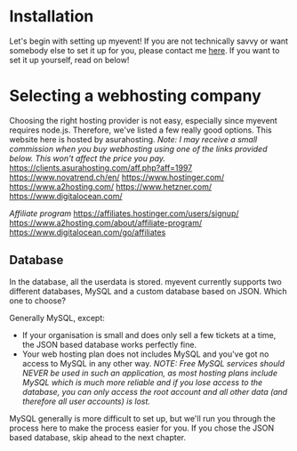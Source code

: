 # Installation
Let's begin with setting up myevent! If you are not technically savvy or want somebody else to set it up for you, please contact me [here](https://api.janishutz.com/contact/setup?origin=myevent&campaign=installation-docs). If you want to set it up yourself, read on below!


# Selecting a webhosting company
Choosing the right hosting provider is not easy, especially since myevent requires node.js. Therefore, we've listed a few really good options. This website here is hosted by asurahosting. *Note: I may receive a small commission when you buy webhosting using one of the links provided below. This won't affect the price you pay.*
https://clients.asurahosting.com/aff.php?aff=1997
https://www.novatrend.ch/en/
https://www.hostinger.com/
https://www.a2hosting.com/
https://www.hetzner.com/
https://www.digitalocean.com/

*Affiliate program*
https://affiliates.hostinger.com/users/signup/
https://www.a2hosting.com/about/affiliate-program/
https://www.digitalocean.com/go/affiliates

## Database
In the database, all the userdata is stored. myevent currently supports two different databases, MySQL and a custom database based on JSON. Which one to choose?

Generally MySQL, except:
- If your organisation is small and does only sell a few tickets at a time, the JSON based database works perfectly fine. 
- Your web hosting plan does not includes MySQL and you've got no access to MySQL in any other way. *NOTE: Free MySQL services should NEVER be used in such an application, as most hosting plans include MySQL which is much more reliable and if you lose access to the database, you can only access the root account and all other data (and therefore all user accounts) is lost.*

MySQL generally is more difficult to set up, but we'll run you through the process here to make the process easier for you. If you chose the JSON based database, skip ahead to the next chapter.